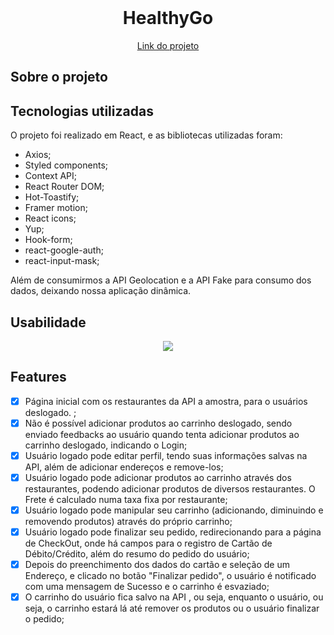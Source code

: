 <!-- PROJECT LOGO -->
<br />
<div align="center">

<h1 align="center">HealthyGo</h1>

  <p align="center">

  </p>
  <a href="https://kenzie-hub-guiwustro.vercel.app/">
Link do projeto</a>
</div>

<!-- ABOUT THE PROJECT -->

## Sobre o projeto

## Tecnologias utilizadas

O projeto foi realizado em React, e as bibliotecas utilizadas foram:

- Axios;
- Styled components;
- Context API;
- React Router DOM;
- Hot-Toastify;
- Framer motion;
- React icons;
- Yup;
- Hook-form;
- react-google-auth;
- react-input-mask;

Além de consumirmos a API Geolocation e a API Fake para consumo dos dados, deixando nossa aplicação dinâmica.

<!-- USAGE EXAMPLES -->

## Usabilidade

<div align="center">
<img src="screenshots/kenzie-hub.gif" >
</div>

<!-- ROADMAP -->

## Features

- [x] Página inicial com os restaurantes da API a amostra, para o usuários deslogado. ;
- [x] Não é possível adicionar produtos ao carrinho deslogado, sendo enviado feedbacks ao usuário quando tenta adicionar produtos ao carrinho deslogado, indicando o Login;
- [x] Usuário logado pode editar perfil, tendo suas informações salvas na API, além de adicionar endereços e remove-los;
- [x] Usuário logado pode adicionar produtos ao carrinho através dos restaurantes, podendo adicionar produtos de diversos restaurantes. O Frete é calculado numa taxa fixa por restaurante;
- [x] Usuário logado pode manipular seu carrinho (adicionando, diminuindo e removendo produtos) através do próprio carrinho;
- [x] Usuário logado pode finalizar seu pedido, redirecionando para a página de CheckOut, onde há campos para o registro de Cartão de Débito/Crédito, além do resumo do pedido do usuário;
- [x] Depois do preenchimento dos dados do cartão e seleção de um Endereço, e clicado no botão "Finalizar pedido", o usuário é notificado com uma mensagem de Sucesso e o carrinho é esvaziado;
- [x] O carrinho do usuário fica salvo na API , ou seja, enquanto o usuário, ou seja, o carrinho estará lá até remover os produtos ou o usuário finalizar o pedido;
